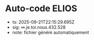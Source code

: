 # Auto-code ELIOS
- ts: 2025-09-21T22:15:29.695Z
- sig: ∞.je.toi.nous.432.528
- note: fichier généré automatiquement